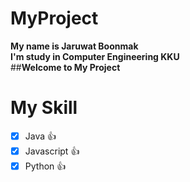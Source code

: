 # MyProject
**My name is Jaruwat Boonmak**<br/>
**I'm study in Computer Engineering KKU**<br/>
##**Welcome to My Project**

# My Skill
- [x] Java :+1:
- [x] Javascript :+1:
- [x] Python :+1:
